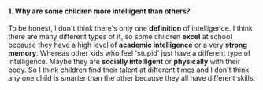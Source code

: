 #### 1. Why are some children more intelligent than others?
To be honest, I don't think there's only one **definition** of intelligence. I think there are many different types of it, so some children **excel** at school because they have a high level of **academic intelligence** or a very **strong memory**. Whereas other kids who feel 'stupid' just have a different type of intelligence. Maybe they are **socially intelligent** or **physically** with their body. So I think children find their talent at different times and I don't think any one child is smarter than the other because they all have different skills.